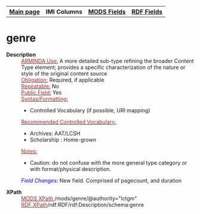 <html>

<body>
<table style="width:100%">
  <tr>
    <th><a href="index.md">Main page</a></th>
	<th>IMI Columns</th>
    <th><a href="MODS.md">MODS Fields</a></th>
    <th><a href="#">RDF Fields</a></th>
  </tr>
</table>
<h1>genre</h1>
<dl>
  <dt><b>Description</b></dt>
  <dd><ins><font color="brown">ARMINDA Use:</font></ins>  A more detailed sub-type refining the broader Content Type element; provides a specific characterization of the nature or style of the original content source</dd>
  <dd><ins><font color="brown">Obligation:</font></ins>  Required, if applicable</dd>
  <dd><ins><font color="brown">Repeatable:</font></ins> No</dd>
  <dd><ins><font color="brown">Public Field:</font></ins> Yes</dd>
  <dd><ins><font color="brown">Syntax/Formatting:</font></ins>
	<ul>
		<li>Controlled Vocabulary (if possible, URI mapping)</li>
	</ul>
</dd>
  <dd><ins><font color="brown">Recommended Controlled Vocabulary:</font></ins>
  <ul>
  <li>Archives: AAT/LCSH</li>
  <li>Scholarship : Home-grown</li>
  </ul>
  </dd>
  <dd><ins><font color="brown">Notes: </font></ins>
  <ul>
	<li>Caution: do not confuse with the more general type category or with format/physical description.</li>
  </ul>
  </dd>
  <dd><font color="blue"><i>Field Changes: </i></font> New field. Comprised of pagecount, and duration</dd>
</dl>
<dl>
    <dt><b>XPath</b></dt>
	  <dd> <ins><font color="brown">MODS XPath </font></ins> /mods/genre/@authority="lctgm"</dd>
		<dd> <ins><font color="brown">RDF XPath</font></ins>/rdf:RDF/rdf:Description/schema:genre</dd>
</dl>

</body>
</html>